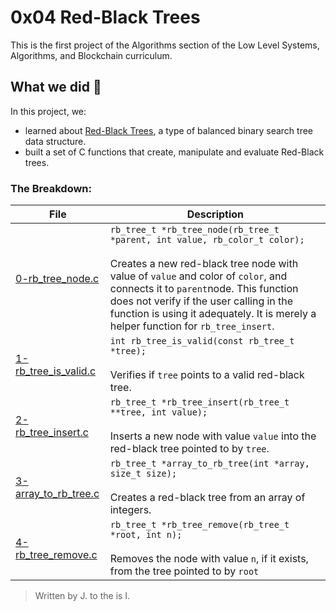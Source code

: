 # 0x04 Red-Black Trees

This is the first project of the Algorithms section of the Low Level Systems, Algorithms, and Blockchain curriculum.

## What we did 🤔

In this project, we:
* learned about [Red-Black Trees](https://en.wikipedia.org/Red-black_trees), a type of balanced binary search tree data structure.
* built a set of C functions that create, manipulate and evaluate Red-Black trees.


### The Breakdown:

| File | Description |
|-|-|
| [0-rb_tree_node.c](./0-rb_tree_node.c) | `rb_tree_t *rb_tree_node(rb_tree_t *parent, int value, rb_color_t color);` </br></br> Creates a new red-black tree node with value of `value` and color of `color`, and connects it to `parent`node. This function does not verify if the user calling in the function is using it adequately. It is merely a helper function for `rb_tree_insert`. |
| [1-rb_tree_is_valid.c](./1-rb_tree_is_valid.c) | `int rb_tree_is_valid(const rb_tree_t *tree);` </br></br> Verifies if `tree` points to a valid red-black tree. |
| [2-rb_tree_insert.c](./1-rb_tree_insert.c) | `rb_tree_t *rb_tree_insert(rb_tree_t **tree, int value);` </br></br> Inserts a new node with value `value` into the red-black tree pointed to by `tree`. |
| [3-array_to_rb_tree.c](./3-array_to_rb_tree.c) | `rb_tree_t *array_to_rb_tree(int *array, size_t size);` </br></br> Creates a red-black tree from an array of integers. |
| [4-rb_tree_remove.c](./4-rb_tree_remove.c) | `rb_tree_t *rb_tree_remove(rb_tree_t *root, int n);` </br></br> Removes the node with value `n`, if it exists, from the tree pointed to by `root` |





> Written by J. to the is I.
